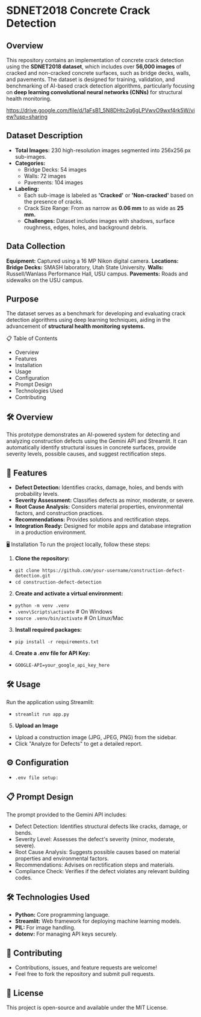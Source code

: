 # SDNET2018 Concrete Crack Detection
## Overview
This repository contains an implementation of concrete crack detection using the **SDNET2018 dataset**, which includes over **56,000 images** of cracked and non-cracked concrete surfaces, such as bridge decks, walls, and pavements. The dataset is designed for training, validation, and benchmarking of AI-based crack detection algorithms, particularly focusing on **deep learning convolutional neural networks (CNNs)** for structural health monitoring.

https://drive.google.com/file/d/1aFsB1_5N8DHtc2q6gLPVwvO9wxf4rk5W/view?usp=sharing

## Dataset Description
- **Total Images:** 230 high-resolution images segmented into 256x256 px sub-images.
- **Categories:**
    * Bridge Decks: 54 images
    * Walls: 72 images
    * Pavements: 104 images
- **Labeling:**
  * Each sub-image is labeled as **'Cracked'** or **'Non-cracked'** based on the presence of cracks.
  * Crack Size Range: From as narrow as **0.06 mm** to as wide as **25 mm.**
  * **Challenges:** Dataset includes images with shadows, surface roughness, edges, holes, and background debris.

## Data Collection
**Equipment:** Captured using a 16 MP Nikon digital camera.
**Locations:**
**Bridge Decks:** SMASH laboratory, Utah State University.
**Walls:** Russell/Wanlass Performance Hall, USU campus.
**Pavements:** Roads and sidewalks on the USU campus.

## Purpose
The dataset serves as a benchmark for developing and evaluating crack detection algorithms using deep learning techniques, aiding in the advancement of **structural health monitoring systems.**

📋 Table of Contents
* Overview
* Features
* Installation
* Usage
* Configuration
* Prompt Design
* Technologies Used
* Contributing

## 🛠️ Overview
This prototype demonstrates an AI-powered system for detecting and analyzing construction defects using the Gemini API and Streamlit. It can automatically identify structural issues in concrete surfaces, provide severity levels, possible causes, and suggest rectification steps.

## 🚀 Features
* **Defect Detection:** Identifies cracks, damage, holes, and bends with probability levels.
* **Severity Assessment:** Classifies defects as minor, moderate, or severe.
* **Root Cause Analysis:** Considers material properties, environmental factors, and construction practices.
* **Recommendations:** Provides solutions and rectification steps.
* **Integration Ready:** Designed for mobile apps and database integration in a production environment.

🖥️ Installation
To run the project locally, follow these steps:

1. **Clone the repository:**

- `git clone https://github.com/your-username/construction-defect-detection.git`
- `cd construction-defect-detection`

2. **Create and activate a virtual environment:**
- `python -m venv .venv`
- `.venv\Scripts\activate`  # On Windows
- `source .venv/bin/activate`  # On Linux/Mac

3. **Install required packages:**
- `pip install -r requirements.txt`

4. **Create a .env file for API Key:**
- `GOOGLE-API=your_google_api_key_here`

## 🛠️ Usage
Run the application using Streamlit:
- `streamlit run app.py`

5. **Upload an Image**
- Upload a construction image (JPG, JPEG, PNG) from the sidebar.
- Click "Analyze for Defects" to get a detailed report.

## ⚙️ Configuration
- `.env file setup:`

## 📋 Prompt Design
The prompt provided to the Gemini API includes:

- Defect Detection: Identifies structural defects like cracks, damage, or bends.
- Severity Level: Assesses the defect's severity (minor, moderate, severe).
- Root Cause Analysis: Suggests possible causes based on material properties and environmental factors.
- Recommendations: Advises on rectification steps and materials.
- Compliance Check: Verifies if the defect violates any relevant building codes.

## 🛠️ Technologies Used
- **Python:** Core programming language.
- **Streamlit:** Web framework for deploying machine learning models.
- **PIL:** For image handling.
- **dotenv:** For managing API keys securely.

## 🤝 Contributing
- Contributions, issues, and feature requests are welcome!
- Feel free to fork the repository and submit pull requests.

## 📜 License

This project is open-source and available under the MIT License.







